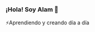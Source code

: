 ### ¡Hola! Soy Alam 👋

⚡️Aprendiendo y creando día a día

<!---
alamguardin/alamguardin is a ✨ special ✨ repository because its `README.md` (this file) appears on your GitHub profile.
You can click the Preview link to take a look at your changes.
--->
